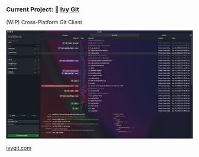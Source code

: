 ### Current Project: 🍃 [Ivy Git](https://github.com/reiniiriarios/ivy-git)

(WIP) Cross-Platform Git Client

<img src="ivy-git.png" alt="Screenshot of Ivy Git" />

[ivygit.com](https://ivygit.com/)

